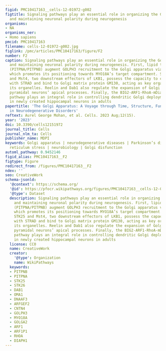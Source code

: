```yaml
---
figid: PMC10417163__cells-12-01972-g002
figtitle: Signaling pathways play an essential role in organizing the Golgi apparatus
  and maintaining neuronal polarity during neurogenesis
organisms:
- NA
organisms_ner:
- Homo sapiens
pmcid: PMC10417163
filename: cells-12-01972-g002.jpg
figlink: /pmc/articles/PMC10417163/figure/F2
number: F2
caption: Signaling pathways play an essential role in organizing the Golgi apparatus
  and maintaining neuronal polarity during neurogenesis. First, lipid transfer proteins
  (PITPNA/PITPNB) augment GOLPH3 recruitment to the Golgi apparatus via PI4P signaling;
  which promotes its positioning towards MYO18A’s target compartment. Secondly, STK25
  and Mst4, two downstream effectors of LKB1, possess the capacity to co-immunoprecipitate
  with STRAD and bind to Golgi matrix protein GM130, acting as key organizers within
  its organelles. Reelin and Dab1 also regulate the expansion of Golgi bodies into
  pyramidal neurons’ apical processes. Finally, the BIG2-ARF1-RhoA-mDia1 signaling
  pathway plays an integral role in controlling dendritic Golgi deployment and growth
  in newly created hippocampal neurons in adults
papertitle: 'The Golgi Apparatus: A Voyage through Time, Structure, Function and Implication
  in Neurodegenerative Disorders'
reftext: Aurel George Mohan, et al. Cells. 2023 Aug;12(15).
year: '2023'
doi: 10.3390/cells12151972
journal_title: Cells
journal_nlm_ta: Cells
publisher_name: MDPI
keywords: Golgi apparatus | neurodegenerative diseases | Parkinson’s disease | endoplasmic
  reticulum stress | neurobiology | Golgi disfunction
automl_pathway: 0.9452146
figid_alias: PMC10417163__F2
figtype: Figure
redirect_from: /figures/PMC10417163__F2
ndex: ''
seo: CreativeWork
schema-jsonld:
  '@context': https://schema.org/
  '@id': https://pfocr.wikipathways.org/figures/PMC10417163__cells-12-01972-g002.html
  '@type': Dataset
  description: Signaling pathways play an essential role in organizing the Golgi apparatus
    and maintaining neuronal polarity during neurogenesis. First, lipid transfer proteins
    (PITPNA/PITPNB) augment GOLPH3 recruitment to the Golgi apparatus via PI4P signaling;
    which promotes its positioning towards MYO18A’s target compartment. Secondly,
    STK25 and Mst4, two downstream effectors of LKB1, possess the capacity to co-immunoprecipitate
    with STRAD and bind to Golgi matrix protein GM130, acting as key organizers within
    its organelles. Reelin and Dab1 also regulate the expansion of Golgi bodies into
    pyramidal neurons’ apical processes. Finally, the BIG2-ARF1-RhoA-mDia1 signaling
    pathway plays an integral role in controlling dendritic Golgi deployment and growth
    in newly created hippocampal neurons in adults
  license: CC0
  name: CreativeWork
  creator:
    '@type': Organization
    name: WikiPathways
  keywords:
  - PITPNB
  - PITPNA
  - STK25
  - STK26
  - DAB1
  - OMA1
  - DNAAF3
  - ARFGEF2
  - CNTN4
  - GOLPH3
  - MYO18A
  - GOLGA2
  - ARF1
  - ARF1P1
  - RHOA
  - DIAPH1
---
```

